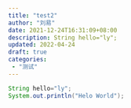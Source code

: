 ```yaml
---
title: "test2"
author: "刘易"
date: 2021-12-24T16:31:09+08:00
description: String hello="ly";
updated: 2022-04-24
draft: true 
categories:
 - "测试"
---
```


```java
String hello="ly"; 
System.out.println("Helo World");
```

